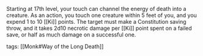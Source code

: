 Starting at 17th level, your touch can channel the energy of death into a creature. As an action, you touch one creature within 5 feet of you, and you expend 1 to 10 [[Ki]] points. The target must make a Constitution saving throw, and it takes 2d10 necrotic damage per [[Ki]] point spent on a failed save, or half as much damage on a successful one.

tags: [[Monk#Way of the Long Death]]